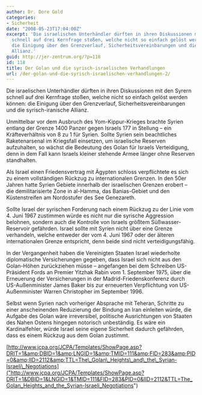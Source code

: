 ```yaml
---
author: Dr. Dore Gold
categories:
- Sicherheit
date: "2008-05-23T17:04:00Z"
excerpt: 'Die israelischen Unterhändler dürften in ihren Diskussionen mit den Syrern
  schnell auf drei Kernfrage stoßen, welche nicht so einfach gelöst werden können:
  die Einigung über den Grenzverlauf, Sicherheitsvereinbarungen und die syrisch-iranische
  Allianz.'
guid: http://jer-zentrum.org/?p=118
id: 118
title: Der Golan und die syrisch-israelischen Verhandlungen
url: /der-golan-und-die-syrisch-israelischen-verhandlungen-2/
---
```



Die israelischen Unterhändler dürften in ihren Diskussionen mit den Syrern schnell auf drei Kernfrage stoßen, welche nicht so einfach gelöst werden können: die Einigung über den Grenzverlauf, Sicherheitsvereinbarungen und die syrisch-iranische Allianz.

 

Unmittelbar vor dem Ausbruch des Yom-Kippur-Krieges brachte Syrien entlang der Grenze 1400 Panzer gegen Israels 177 in Stellung – ein Kräfteverhältnis von 8 zu 1 für Syrien. Sollte Syrien sein beachtliches Raketenarsenal im Kriegsfall einsetzen, um israelische Reserven aufzuhalten, so wächst die Bedeutung des Golan für Israels Verteidigung, denn in dem Fall kann Israels kleiner stehende Armee länger ohne Reserven standhalten.

 

Als Israel einen Friedensvertrag mit Ägypten schloss verpflichtete es sich zu einem vollständigen Rückzug zu internationalen Grenzen. In den 50er Jahren hatte Syrien Gebiete innerhalb der israelischen Grenzen erobert – die demilitarisierte Zone in al-Hamma, das Banias-Gebiet und den Küstenstreifen am Nordostufer des See Genezareth. 

 

Sollte Israel der syrischen Forderung nach einem Rückzug zu der Linie vom 4. Juni 1967 zustimmen würde es nicht nur die syrische Aggression belohnen, sondern auch die Kontrolle von Israels größtem Süßwasser-Reservoir gefährden. Israel sollte mit Syrien nicht über eine Grenze verhandeln, welche entweder der vom 4. Juni 1967 oder der älteren internationalen Grenze entspricht, denn beide sind nicht verteidigungsfähig.

 

In der Vergangenheit haben die Vereinigten Staaten Israel wiederholte diplomatische Versicherungen gegeben, dass Israel sich nicht aus den Golan-Höhen zurückziehen müsse – angefangen bei dem Schreiben US-Präsident Fords an Premier Yitzhak Rabin vom 1. September 1975, über die Erneuerung der Versicherungen in der Madrid-Friedenskonferenz durch US-Außenminister James Baker bis zur erneuerten Verpflichtung von US-Außenminister Warren Christopher im September 1996.

 

Selbst wenn Syrien nach vorheriger Absprache mit Teheran, Schritte zu einer anscheinenden Reduzierung der Bindung an Iran einleiten würde, die Aufgabe des Golan wäre irreversibel, politische Ausrichtungen von Staaten des Nahen Ostens hingegen notorisch unbeständig. Es wäre ein Kardinalfehler, würde Israel seine eigene Sicherheit dadurch gefährden, dass es einem Rückzug aus dem Golan zustimmt.

 

[http://www.jcpa.org/JCPA/Templates/ShowPage.asp?DRIT=1&amp;DBID=1&amp;LNGID=1&amp;TMID=111&amp;FID=283&amp;PID=0&amp;IID=2112&amp;TTL=The\_Golan\_Heights\_and\_the\_Syrian-Israeli\_Negotiations]("http://www.jcpa.org/JCPA/Templates/ShowPage.asp?DRIT=1&DBID=1&LNGID=1&TMID=111&FID=283&PID=0&IID=2112&TTL=The_Golan_Heights_and_the_Syrian-Israeli_Negotiations")

 

 
